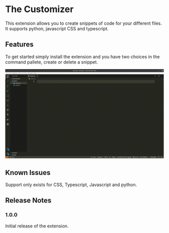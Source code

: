 # The Customizer

This extension allows you to create snippets of code for your different files. It supports python, javascript CSS and typescript.

## Features

To get started simply install the extension and you have two choices in the command pallete, create or delete a snippet.

![demo](https://github.com/ananth243/Templating/blob/master/demo.gif?raw=true)
## Known Issues
Support only exists for CSS, Typescript, Javascript and python.

## Release Notes

### 1.0.0

Initial release of the extension.